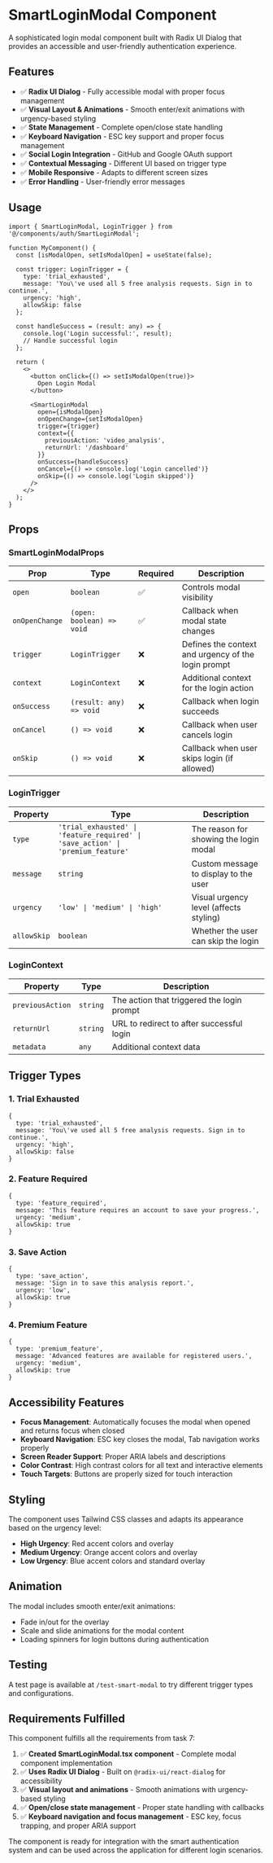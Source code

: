 # SmartLoginModal Component

A sophisticated login modal component built with Radix UI Dialog that provides an accessible and user-friendly authentication experience.

## Features

- ✅ **Radix UI Dialog** - Fully accessible modal with proper focus management
- ✅ **Visual Layout & Animations** - Smooth enter/exit animations with urgency-based styling
- ✅ **State Management** - Complete open/close state handling
- ✅ **Keyboard Navigation** - ESC key support and proper focus management
- ✅ **Social Login Integration** - GitHub and Google OAuth support
- ✅ **Contextual Messaging** - Different UI based on trigger type
- ✅ **Mobile Responsive** - Adapts to different screen sizes
- ✅ **Error Handling** - User-friendly error messages

## Usage

```tsx
import { SmartLoginModal, LoginTrigger } from '@/components/auth/SmartLoginModal';

function MyComponent() {
  const [isModalOpen, setIsModalOpen] = useState(false);

  const trigger: LoginTrigger = {
    type: 'trial_exhausted',
    message: 'You\'ve used all 5 free analysis requests. Sign in to continue.',
    urgency: 'high',
    allowSkip: false
  };

  const handleSuccess = (result: any) => {
    console.log('Login successful:', result);
    // Handle successful login
  };

  return (
    <>
      <button onClick={() => setIsModalOpen(true)}>
        Open Login Modal
      </button>
      
      <SmartLoginModal
        open={isModalOpen}
        onOpenChange={setIsModalOpen}
        trigger={trigger}
        context={{
          previousAction: 'video_analysis',
          returnUrl: '/dashboard'
        }}
        onSuccess={handleSuccess}
        onCancel={() => console.log('Login cancelled')}
        onSkip={() => console.log('Login skipped')}
      />
    </>
  );
}
```

## Props

### SmartLoginModalProps

| Prop | Type | Required | Description |
|------|------|----------|-------------|
| `open` | `boolean` | ✅ | Controls modal visibility |
| `onOpenChange` | `(open: boolean) => void` | ✅ | Callback when modal state changes |
| `trigger` | `LoginTrigger` | ❌ | Defines the context and urgency of the login prompt |
| `context` | `LoginContext` | ❌ | Additional context for the login action |
| `onSuccess` | `(result: any) => void` | ❌ | Callback when login succeeds |
| `onCancel` | `() => void` | ❌ | Callback when user cancels login |
| `onSkip` | `() => void` | ❌ | Callback when user skips login (if allowed) |

### LoginTrigger

| Property | Type | Description |
|----------|------|-------------|
| `type` | `'trial_exhausted' \| 'feature_required' \| 'save_action' \| 'premium_feature'` | The reason for showing the login modal |
| `message` | `string` | Custom message to display to the user |
| `urgency` | `'low' \| 'medium' \| 'high'` | Visual urgency level (affects styling) |
| `allowSkip` | `boolean` | Whether the user can skip the login |

### LoginContext

| Property | Type | Description |
|----------|------|-------------|
| `previousAction` | `string` | The action that triggered the login prompt |
| `returnUrl` | `string` | URL to redirect to after successful login |
| `metadata` | `any` | Additional context data |

## Trigger Types

### 1. Trial Exhausted
```tsx
{
  type: 'trial_exhausted',
  message: 'You\'ve used all 5 free analysis requests. Sign in to continue.',
  urgency: 'high',
  allowSkip: false
}
```

### 2. Feature Required
```tsx
{
  type: 'feature_required',
  message: 'This feature requires an account to save your progress.',
  urgency: 'medium',
  allowSkip: true
}
```

### 3. Save Action
```tsx
{
  type: 'save_action',
  message: 'Sign in to save this analysis report.',
  urgency: 'low',
  allowSkip: true
}
```

### 4. Premium Feature
```tsx
{
  type: 'premium_feature',
  message: 'Advanced features are available for registered users.',
  urgency: 'medium',
  allowSkip: true
}
```

## Accessibility Features

- **Focus Management**: Automatically focuses the modal when opened and returns focus when closed
- **Keyboard Navigation**: ESC key closes the modal, Tab navigation works properly
- **Screen Reader Support**: Proper ARIA labels and descriptions
- **Color Contrast**: High contrast colors for all text and interactive elements
- **Touch Targets**: Buttons are properly sized for touch interaction

## Styling

The component uses Tailwind CSS classes and adapts its appearance based on the urgency level:

- **High Urgency**: Red accent colors and overlay
- **Medium Urgency**: Orange accent colors and overlay  
- **Low Urgency**: Blue accent colors and standard overlay

## Animation

The modal includes smooth enter/exit animations:
- Fade in/out for the overlay
- Scale and slide animations for the modal content
- Loading spinners for login buttons during authentication

## Testing

A test page is available at `/test-smart-modal` to try different trigger types and configurations.

## Requirements Fulfilled

This component fulfills all the requirements from task 7:

1. ✅ **Created SmartLoginModal.tsx component** - Complete modal component implementation
2. ✅ **Uses Radix UI Dialog** - Built on `@radix-ui/react-dialog` for accessibility
3. ✅ **Visual layout and animations** - Smooth animations with urgency-based styling
4. ✅ **Open/close state management** - Proper state handling with callbacks
5. ✅ **Keyboard navigation and focus management** - ESC key, focus trapping, and proper ARIA support

The component is ready for integration with the smart authentication system and can be used across the application for different login scenarios.